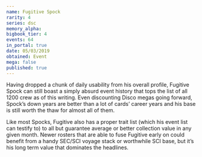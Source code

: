 ```yaml
---
name: Fugitive Spock
rarity: 4
series: dsc
memory_alpha:
bigbook_tier: 4
events: 64
in_portal: true
date: 05/03/2019
obtained: Event
mega: false
published: true
---
```


Having dropped a chunk of daily usability from his overall profile, Fugitive Spock can still boast a simply absurd event history that tops the list of all 1200 crew as of this writing. Even discounting Disco megas going forward, Spock’s down years are better than a lot of cards’ career years and his base is still worth the thaw for almost all of them.

Like most Spocks, Fugitive also has a proper trait list (which his event list can testify to) to all but guarantee average or better collection value in any given month. Newer rosters that are able to fuse Fugitive early on could benefit from a handy SEC/SCI voyage stack or worthwhile SCI base, but it’s his long term value that dominates the headlines.
